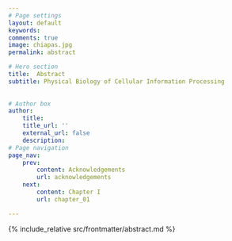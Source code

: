 ```yaml
---
# Page settings
layout: default
keywords:
comments: true
image: chiapas.jpg
permalink: abstract

# Hero section
title:  Abstract
subtitle: Physical Biology of Cellular Information Processing
    
    
# Author box
author:
    title:
    title_url: ''
    external_url: false
    description: 
# Page navigation
page_nav:
    prev:
        content: Acknowledgements
        url: acknowledgements
    next:
        content: Chapter I
        url: chapter_01

---
```


{% include_relative src/frontmatter/abstract.md %}
